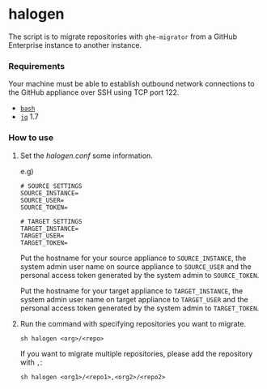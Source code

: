 # halogen

The script is to migrate repositories with `ghe-migrator` from a GitHub Enterprise instance to another instance.

### Requirements 

Your machine must be able to establish outbound network connections to the GitHub appliance over SSH using TCP port 122.

- [`bash`](https://www.gnu.org/software/bash/)
- [`jq`](https://jqlang.github.io/jq/) 1.7

### How to use

1. Set the *halogen.conf* some information.

   e.g)

   ```
   # SOURCE SETTINGS
   SOURCE_INSTANCE=
   SOURCE_USER=
   SOURCE_TOKEN=

   # TARGET SETTINGS
   TARGET_INSTANCE=
   TARGET_USER=
   TARGET_TOKEN=
   ```

   Put the hostname for your source appliance to `SOURCE_INSTANCE`, the system admin user name on source appliance to `SOURCE_USER` and the personal access token generated by the system admin to `SOURCE_TOKEN`.

   Put the hostname for your target appliance to `TARGET_INSTANCE`, the system admin user name on target appliance to `TARGET_USER`  and the personal access token generated by the system admin to `TARGET_TOKEN`.


2. Run the command with specifying repositories you want to migrate.

   ```
   sh halogen <org>/<repo>
   ```

   If you want to migrate multiple repositories, please add the repository with `,`:

   ```
   sh halogen <org1>/<repo1>,<org2>/<repo2>
   ```
